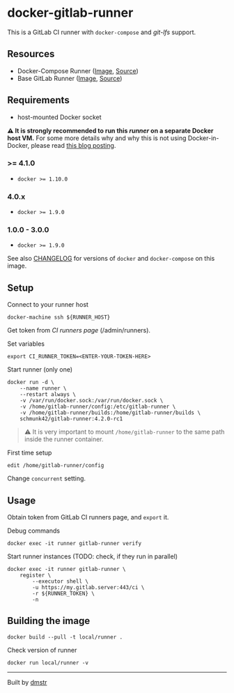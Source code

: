 # docker-gitlab-runner

This is a GitLab CI runner with `docker-compose` and *git-lfs* support.

## Resources

- Docker-Compose Runner ([Image](https://hub.docker.com/r/schmunk42/gitlab-runner/), [Source](https://github.com/schmunk42/docker-gitlab-runner))
- Base GitLab Runner ([Image](https://hub.docker.com/r/gitlab/gitlab-runner/), [Source](https://gitlab.com/gitlab-org/gitlab-ci-multi-runner))

## Requirements

- host-mounted Docker socket 

**:warning: It is strongly recommended to run this *runner* on a separate Docker host VM.** For some more details why and why this is not using Docker-in-Docker, please read [this blog posting](http://jpetazzo.github.io/2015/09/03/do-not-use-docker-in-docker-for-ci/).

### >= 4.1.0

- `docker >= 1.10.0`

### 4.0.x 

- `docker >= 1.9.0`

### 1.0.0 - 3.0.0

- `docker >= 1.9.0`

See also [CHANGELOG](CHANGELOG.md) for versions of `docker` and `docker-compose` on this image.

## Setup

Connect to your runner host

    docker-machine ssh ${RUNNER_HOST}

Get token from *CI runners page* (/admin/runners).

Set variables

    export CI_RUNNER_TOKEN=<ENTER-YOUR-TOKEN-HERE>

Start runner (only one)

    docker run -d \
        --name runner \
        --restart always \
        -v /var/run/docker.sock:/var/run/docker.sock \
        -v /home/gitlab-runner/config:/etc/gitlab-runner \
        -v /home/gitlab-runner/builds:/home/gitlab-runner/builds \
        schmunk42/gitlab-runner:4.2.0-rc1

> :warning: It is very important to mount `/home/gitlab-runner` to the same path inside the runner container.

First time setup

    edit /home/gitlab-runner/config

Change `concurrent` setting.

## Usage

Obtain token from GitLab CI runners page, and `export` it.

Debug commands

    docker exec -it runner gitlab-runner verify

Start runner instances (TODO: check, if they run in parallel)

    docker exec -it runner gitlab-runner \
        register \
            --executor shell \
            -u https://my.gitlab.server:443/ci \
            -r ${RUNNER_TOKEN} \
            -n

## Building the image

    docker build --pull -t local/runner .

Check version of runner    
    
    docker run local/runner -v 

---

Built by [dmstr](http://diemeisterei.de)
